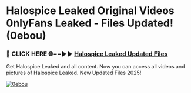 # Halospice Leaked Original Videos 0nlyFans Leaked - Files Updated! (0ebou)

<h3>🔴 CLICK HERE 🌐==►► <a href="https://tinyurl.com/2wckxsce" rel="nofollow">Halospice Leaked Updated Files</a></h3>

Get Halospice Leaked and all content. Now you can access all videos and pictures of Halospice Leaked. New Updated Files 2025!

[![0ebou](https://i.imgur.com/AFduVYN.gif)](https://tinyurl.com/2wckxsce)
